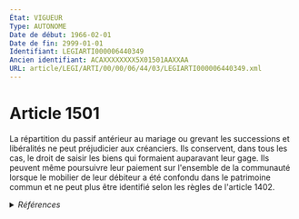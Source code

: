 ```yaml
---
État: VIGUEUR
Type: AUTONOME
Date de début: 1966-02-01
Date de fin: 2999-01-01
Identifiant: LEGIARTI000006440349
Ancien identifiant: ACAXXXXXXXX5X01501AAXXAA
URL: article/LEGI/ARTI/00/00/06/44/03/LEGIARTI000006440349.xml
---
```


<h1>Article 1501</h1>

La répartition du passif antérieur au mariage ou grevant les successions et
libéralités ne peut préjudicier aux créanciers. Ils conservent, dans tous les
cas, le droit de saisir les biens qui formaient auparavant leur gage. Ils
peuvent même poursuivre leur paiement sur l'ensemble de la communauté lorsque le
mobilier de leur débiteur a été confondu dans le patrimoine commun et ne peut
plus être identifié selon les règles de l'article 1402.


<details>
  <summary><em>Références</em></summary>

  <h2>Articles faisant référence à l'article</h2>
  
  <ul>
    <li>
      <a href="https://legal.tricoteuses.fr//redirection/LEGIARTI000006439420?vers=git&vers=legifrance">Code civil - article 1402 AUTONOME VIGUEUR, en vigueur depuis le 1966-02-01</a> CITATION cible
    </li>
  </ul>
  
  <h2>Textes faisant référence à l'article</h2>
  
  <ul>
    <li>
      <a href="https://legal.tricoteuses.fr//redirection/JORFTEXT000000503950?vers=git&vers=legifrance">Loi n°65-570 du 13 juillet 1965 PORTANT REFORME DES REGIMES MATRIMONIAUX</a> CODIFICATION cible
    </li>
  </ul>
  
  <h2>Références faites par l'article</h2>
  
  <ul>
    <li>
      1965-07-13 CODIFICATION source <a href="https://legal.tricoteuses.fr//redirection/JORFTEXT000000503950?vers=git&vers=legifrance">Loi n°65-570 du 13 juillet 1965 PORTANT REFORME DES REGIMES MATRIMONIAUX</a>
    </li>
    <li>
      2999-01-01 CITATION source <a href="https://legal.tricoteuses.fr//redirection/LEGIARTI000006439420?vers=git&vers=legifrance">Code civil - article 1402 AUTONOME VIGUEUR, en vigueur depuis le 1966-02-01</a>
    </li>
  </ul>
</details>
